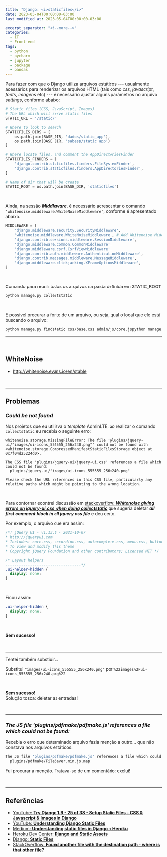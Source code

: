 ```yaml
---
title: "Django: <i>staticfiles</i>"
date: 2023-05-04T00:00:00-03:00
last_modified_at: 2023-05-04T00:00:00-03:00

excerpt_separator: "<!--more-->"
categories:
  - IT
  - Front-end
tags:
  - python
  - pycharm
  - jupyter
  - package
  - pandas
---
```


Para fazer com que o Django utiliza arquivos estáticos --- usualmente acessários para renderizar os arquivos HTML (tais como _css_, _javascript_, _fonts_, _imagens_ etc) --- é necessário ajustar alguns parâmetros no arquivo _settings_, conforme abaixo:

```python
# Static files (CSS, JavaScript, Images)
# The URL which will serve static files
STATIC_URL = '/static/'

# Where to look to search
STATICFILES_DIRS = [
    os.path.join(BASE_DIR, 'dados/static_app'),
    os.path.join(BASE_DIR, 'sabesp/static_app'),
]

# Where locate files, and comment the AppDirectoriesFinder
STATICFILES_FINDERS = [
    'django.contrib.staticfiles.finders.FileSystemFinder',
    'django.contrib.staticfiles.finders.AppDirectoriesFinder',
]

# Name of dir that will be create
STATIC_ROOT = os.path.join(BASE_DIR, 'staticfiles')
```

<br>

Ainda, na sessão **_Middleware_**, é necessário acrescentar o comando `'whitenoise.middleware.WhiteNoiseMiddleware'`, conforme é apresentado abaixo.

```python
MIDDLEWARE = [
    'django.middleware.security.SecurityMiddleware',
    'whitenoise.middleware.WhiteNoiseMiddleware', # Add Whitenoise Middleware
    'django.contrib.sessions.middleware.SessionMiddleware',
    'django.middleware.common.CommonMiddleware',
    'django.middleware.csrf.CsrfViewMiddleware',
    'django.contrib.auth.middleware.AuthenticationMiddleware',
    'django.contrib.messages.middleware.MessageMiddleware',
    'django.middleware.clickjacking.XFrameOptionsMiddleware',
]
```

<br>

Comando para reunir todos os arquivos na pasta definida em STATIC_ROOT

```bash
python manage.py collectstatic
```

<br>

É possivel procurar a fonte de um arquivo, ou seja, qual o local que ele está buscando o arquivo:

```bash
python manage.py findstatic css/base.css admin/js/core.jspython manage.py
```

---

<br>

## WhiteNoise

- http://whitenoise.evans.io/en/stable

<br>

---

## Problemas

### _Could be not found_

Nos projetos que eu utiliava o _template_ AdminLTE, ao realizar o comando `collectstatic` eu recebia o seguinte erro:

```
whitenoise.storage.MissingFileError: The file 'plugins/jquery-ui/"images/ui-icons_555555_256x240.png"' could not be found with <whitenoise.storage.CompressedManifestStaticFilesStorage object at 0x7f04d25224d0>.

The CSS file 'plugins/jquery-ui/jquery-ui.css' references a file which could not be found:
  plugins/jquery-ui/"images/ui-icons_555555_256x240.png"

Please check the URL references in this CSS file, particularly any
relative paths which might be pointing to the wrong location.

```

<br>

Para contornar econtrei discussão em [stackoverflow: **_Whitenoise giving errors on jquery-ui.css when doing collectstatic_**](https://stackoverflow.com/questions/47238946/whitenoise-giving-errors-on-jquery-ui-css-when-doing-collectstatic) que sugeria deletar **_all first comment block in all jquery css file_** e deu certo.

Por exemplo, o arquivo que era assim:

```css
/*! jQuery UI - v1.13.0 - 2021-10-07
* http://jqueryui.com
* Includes: core.css, accordion.css, autocomplete.css, menu.css, button.css, controlgroup.css, checkboxradio.css, datepicker.css, dialog.css, draggable.css, resizable.css, progressbar.css, selectable.css, selectmenu.css, slider.css, sortable.css, spinner.css, tabs.css, tooltip.css, theme.css
* To view and modify this theme
* Copyright jQuery Foundation and other contributors; Licensed MIT */

/* Layout helpers
----------------------------------*/
.ui-helper-hidden {
  display: none;
}
```

<br>

Ficou assim:

```css
.ui-helper-hidden {
  display: none;
}
```

<br>

**Sem sucesso!**

<br>

---

Tentei também substiuir...

Substitui `"images/ui-icons_555555_256x240.png"` por `%22images%2Fui-icons_555555_256x240.png%22`

<br>

**Sem sucesso!**<br>
Solução tosca: deletar as entradas!

<br>

---

### _The JS file 'plugins/pdfmake/pdfmake.js' references a file which could not be found:_

Recebia o erro que determinado arquivo fazia menção a outro... que não constava nos arquivos estáticos.

```bash
The JS file 'plugins/pdfmake/pdfmake.js' references a file which could not be found:
  plugins/pdfmake/FileSaver.min.js.map
```

Fui procurar a menção. Tratava-se de um comentário: excluí!

<br>

---

## Referências

- [YouTube: **Try Django 1.9 - 25 of 38 - Setup Static Files - CSS & Javascript & Images in Django**](https://www.youtube.com/watch?v=YH-ipgxlJzs)
- [YouTube: **Understanding Django Static Files**](https://www.youtube.com/watch?v=w9F9k-JHvcQ)
- [Medium: **Understanding static files in Django + Heroku**](https://medium.com/@vonkunesnewton/understanding-static-files-in-django-heroku-1b8d2f003977)
- [Heroku Dev Center: **Django and Static Assets**](https://devcenter.heroku.com/articles/django-assets)
- [Django: **Static Files**](https://docs.djangoproject.com/en/3.0/howto/static-files/)
- [StackOverflow: **Found another file with the destination path - where is that other file?**](https://stackoverflow.com/questions/35571256/found-another-file-with-the-destination-path-where-is-that-other-file)
